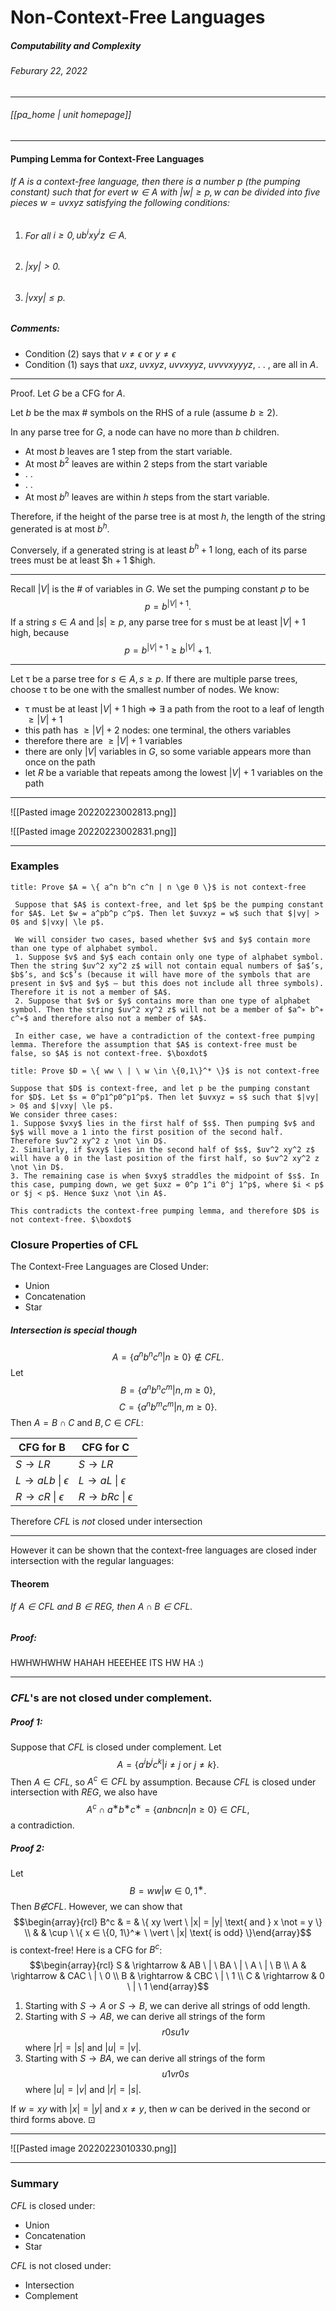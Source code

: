 # Non-Context-Free Languages
##### Computability and Complexity
###### Feburary 22, 2022
---
###### [[pa_home | unit homepage]]
---
#### Pumping Lemma for Context-Free Languages

###### If $A$ is a context-free language, then there is a number $p$ (the pumping constant) such that for evert $w \in A$ with $|w| \ge p, w$ can be divided into five pieces $w = uvxyz$ satisfying the following conditions:
1. ###### For all $i \ge 0, ub^ixy^iz \in A$.
2. ###### $|xy| > 0.$
3. ###### $|vxy| \le p$.

##### Comments:
- Condition (2) says that $v \not = \epsilon \text{ or } y \not = \epsilon$
- Condition (1) says that $uxz, \ uvxyz, \ uvvxyyz, \ uvvvxyyyz, \ . \ . \ ,$ are all in $A.$

---

Proof. 
Let $G$ be a CFG for $A$. 

Let $b$ be the max $\#$ symbols on the RHS of a rule (assume $b \ge 2$).

In any parse tree for $G$, a node can have no more than $b$ children. 
- At most $b$ leaves are 1 step from the start variable. 
- At most $b^2$ leaves are within 2 steps from the start variable
- . . 
- . . 
- At most $b^h$ leaves are within $h$ steps from the start variable. 
 
Therefore, if the height of the parse tree is at most $h$, the length of the string generated is at most $b^h$. 

Conversely, if a generated string is at least $b^h + 1$ long, each of its parse trees must be at least $h + 1 $high.

---

Recall $|V|$ is the $\#$ of variables in $G$. We set the pumping constant $p$ to be $$p = b^{|V|+1}.$$ 
If a string $s \in A$ and $|s| \ge p$, any parse tree for s must be at least $|V| + 1$ high, because $$p = b^{|V |+1} ≥ b^{|V |} + 1.$$

---
Let τ be a parse tree for $s \in A, s \ge p$. If there are multiple parse trees, choose τ to be one with the smallest number of nodes. 
We know: 
- τ must be at least $|V| + 1$ high 
⇒ ∃ a path from the root to a leaf of length $\ge |V| + 1$
- this path has $\ge |V| + 2$ nodes: one terminal, the others variables 
- therefore there are $\ge |V| + 1$ variables 
- there are only $|V|$ variables in $G$, so some variable appears more than once on the path 
- let $R$ be a variable that repeats among the lowest $|V| + 1$ variables on the path

---

![[Pasted image 20220223002813.png]]

![[Pasted image 20220223002831.png]]

---
### Examples
```ad-example
title: Prove $A = \{ a^n b^n c^n | n \ge 0 \}$ is not context-free

 Suppose that $A$ is context-free, and let $p$ be the pumping constant for $A$. Let $w = a^pb^p c^p$. Then let $uvxyz = w$ such that $|vy| > 0$ and $|vxy| \le p$. 
 
 We will consider two cases, based whether $v$ and $y$ contain more than one type of alphabet symbol. 
 1. Suppose $v$ and $y$ each contain only one type of alphabet symbol. Then the string $uv^2 xy^2 z$ will not contain equal numbers of $a$’s, $b$’s, and $c$’s (because it will have more of the symbols that are present in $v$ and $y$ – but this does not include all three symbols). Therefore it is not a member of $A$. 
 2. Suppose that $v$ or $y$ contains more than one type of alphabet symbol. Then the string $uv^2 xy^2 z$ will not be a member of $a^∗ b^∗  c^∗$ and therefore also not a member of $A$. 
 
 In either case, we have a contradiction of the context-free pumping lemma. Therefore the assumption that $A$ is context-free must be false, so $A$ is not context-free. $\boxdot$
```

```ad-example
title: Prove $D = \{ ww \ | \ w \in \{0,1\}^* \}$ is not context-free

Suppose that $D$ is context-free, and let p be the pumping constant for $D$. Let $s = 0^p1^p0^p1^p$. Then let $uvxyz = s$ such that $|vy| > 0$ and $|vxy| \le p$. 
We consider three cases: 
1. Suppose $vxy$ lies in the first half of $s$. Then pumping $v$ and $y$ will move a 1 into the first position of the second half. Therefore $uv^2 xy^2 z \not \in D$. 
2. Similarly, if $vxy$ lies in the second half of $s$, $uv^2 xy^2 z$ will have a 0 in the last position of the first half, so $uv^2 xy^2 z \not \in D$. 
3. The remaining case is when $vxy$ straddles the midpoint of $s$. In this case, pumping down, we get $uxz = 0^p 1^i 0^j 1^p$, where $i < p$ or $j < p$. Hence $uxz \not \in A$.
 
This contradicts the context-free pumping lemma, and therefore $D$ is not context-free. $\boxdot$
```

### Closure Properties of CFL

The Context-Free Languages are Closed Under:
- Union
- Concatenation
- Star

##### Intersection is special though

$$A = \{a^n b^n c^n | n ≥ 0\} \not \in CFL.$$ 
Let $$B = \{a^n b^n c^m | n, m ≥ 0\},$$ 
$$C = \{a^n b^mc^m | n, m ≥ 0\}.$$ Then $A = B \cap C$ and $B, C \in CFL$:

| CFG for B                              | CFG for C                             |
| -------------------------------------- | ------------------------------------- |
| $S \rightarrow LR$                     | $S \rightarrow LR$                    |
| $L \rightarrow aLb \ \vert \ \epsilon$ | $L \rightarrow aL \ \vert \ \epsilon$ | 
| $R \rightarrow cR \ \vert \ \epsilon$                     | $R \rightarrow bRc \ \vert \ \epsilon$                    |

Therefore $CFL$ is _not_ closed under intersection

---

However it can be shown that the context-free languages are closed inder intersection with the regular languages:
#### Theorem
###### If $A \in CFL$ and $B \in REG$, then $A \cap B \in CFL$.

##### Proof:
HWHWHWHW HAHAH HEEEHEE ITS HW HA :)

---

### $CFL$'s are not closed under complement.

##### Proof 1:
Suppose that $CFL$ is closed under complement.
Let 
$$A = \{a^i b^j c^k | i \not = j \text{ or } j \not = k\}.$$
Then $A \in CFL$, so $A^c \in CFL$ by assumption. Because $CFL$ is closed under intersection with $REG$, we also have 
$$A^c ∩ a^∗ b^∗ c^∗ = \{a n b n c n | n \ge 0\} \in CFL,$$
a contradiction. 

##### Proof 2:
 Let $$B = {ww | w ∈ {0, 1}^∗ }.$$ 
 Then $B \not ∈ CFL$. However, we can show that
 $$\begin{array}{rcl} B^c & = & \{ xy \vert \ |x| = |y| \text{ and } x \not = y \} \\ & & \cup \ \{ x ∈ \{0, 1\}^∗ \ \vert \  |x| \text{ is odd} \}\end{array}$$ is context-free!
 Here is a CFG for $B^c$: 
 $$\begin{array}{rcl} S & \rightarrow & AB \ | \ BA \ | \ A \ | \ B \\
 A & \rightarrow & CAC \ | \ 0 \\
 B & \rightarrow & CBC \ | \ 1 \\
 C & \rightarrow & 0 \ | \ 1
 \end{array}$$

1. Starting with $S \rightarrow A$ or $S \rightarrow B$, we can derive all strings of odd length. 
2. Starting with $S \rightarrow AB$, we can derive all strings of the form $$r0su1v$$ where $|r| = |s|$ and $|u| = |v|$.
3. Starting with $S \rightarrow BA$, we can derive all strings of the form $$u1vr0s$$ where $|u| = |v|$ and $|r| = |s|$. 

If $w = xy$ with $|x| = |y|$ and $x \not = y$, then $w$ can be derived in the second or third forms above. $\boxdot$

---

![[Pasted image 20220223010330.png]]

---

### Summary
$CFL$ is closed under:
- Union
- Concatenation
- Star

$CFL$ is not closed under:
- Intersection
- Complement